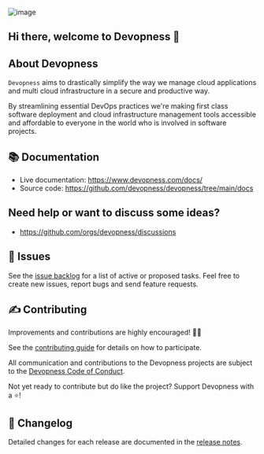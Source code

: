 ![image](https://github.com/devopness/.github/assets/1943318/8af4ae7f-f9b9-427c-8737-7b707b6a754c)

## Hi there, welcome to Devopness 👋

## About Devopness
`Devopness` aims to drastically simplify the way we manage cloud applications and multi cloud infrastructure in a secure and productive way.

By streamlining essential DevOps practices we're making first class software deployment and cloud infrastructure management tools accessible and affordable to everyone in the world who is involved in software projects.

## 📚 <a id="docs"></a>Documentation

* Live documentation: https://www.devopness.com/docs/
* Source code: https://github.com/devopness/devopness/tree/main/docs

## Need help or want to discuss some ideas?

* https://github.com/orgs/devopness/discussions

## 🙋 <a id="issues"></a>Issues

See the [issue backlog](https://github.com/devopness/devopness/issues) for a list of active or proposed tasks. Feel free to create new issues, report bugs and send feature requests.

## ✍️ <a id="contributing"></a>Contributing

Improvements and contributions are highly encouraged! 🙏👊

See the [contributing guide](CONTRIBUTING.md) for details on how to participate.

All communication and contributions to the Devopness projects are subject to the [Devopness Code of Conduct](CODE_OF_CONDUCT.md).

Not yet ready to contribute but do like the project? Support Devopness with a ⭐!

## 💼 <a id="changelog"></a>Changelog

Detailed changes for each release are documented in the [release notes](https://github.com/devopness/devopness/releases).

<!--
TO DO: remove this commented line once our org profile reaches a stable version.

**Here are some ideas to get you started:**

🙋‍♀️ A short introduction - what is your organization all about?
🌈 Contribution guidelines - how can the community get involved?
👩‍💻 Useful resources - where can the community find your docs? Is there anything else the community should know?
🍿 Fun facts - what does your team eat for breakfast?
🧙 Remember, you can do mighty things with the power of [Markdown](https://docs.github.com/github/writing-on-github/getting-started-with-writing-and-formatting-on-github/basic-writing-and-formatting-syntax)
-->
